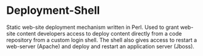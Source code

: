 # Deployment-Shell

Static web-site deployment mechanism written in Perl. Used to grant web-site content 
developers access to deploy content directly from a code repository from a custom login shell.
The shell also gives access to restart a web-server (Apache) and deploy and restart an
application server (Jboss).
